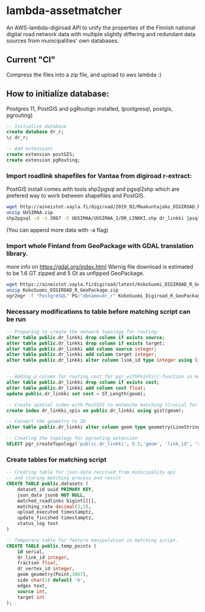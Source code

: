 # lambda-assetmatcher

An AWS-lambda-digiroad API to unify the properties of the Finnish national digital road network data with multiple slightly differing and redundant data sources from municipalities' own databases.

## Current "CI"

Compress the files into a zip file, and upload to aws lambda :)

## How to initialize database:

Postgres 11, PostGIS and pgRoutign installed, (postgresql, postgis, pgrouting)

```sql
-- Initialize database
create database dr_r;
\c dr_r;

-- Add extensions
create extension postGIS;
create extension pgRouting;
```

### Import roadlink shapefiles for Vantaa from digiroad r-extract:

PostGIS install comes with tools shp2pgsql and pgsql2shp which are prefered way
to work between shapefiles and PostGIS.

```bash
wget http://aineistot.vayla.fi/digiroad/2019_02/Maakuntajako_DIGIROAD_R_EUREF-FIN/UUSIMAA.zip
unzip UUSIMAA.zip
shp2pgsql -d -s 3067 -S UUSIMAA/UUSIMAA_2/DR_LINKKI.shp dr_linkki |psql -d dr_r
```

(You can append more data with -a flag)

### Import whole Finland from GeoPackage with GDAL translation library.

more info on https://gdal.org/index.html
Warnig file download is estimated to be 1.6 GT zipped and 5 Gt as unfipped GeoPackage.

```bash
wget https://aineistot.vayla.fi/digiroad/latest/KokoSuomi_DIGIROAD_R_GeoPackage.zip
unzip KokoSuomi_DIGIROAD_R_GeoPackage.zip
ogr2ogr -f "PostgreSQL" PG:"dbname=dr_r" KokoSuomi_Digiroad_R_GeoPackage.gpkg DR_LINKKI
```

### Necessary modifications to table before matching script can be run

```sql
-- Preparing to create the network topology for routing:
alter table public.dr_linkki drop column if exists source;
alter table public.dr_linkki drop column if exists target;
alter table public.dr_linkki add column source integer;
alter table public.dr_linkki add column target integer;
alter table public.dr_linkki alter column link_id type integer using link_id::integer;


-- Adding a column for routing cost for pgr_withPoints()-function in matching prosess
alter table public.dr_linkki drop column if exists cost;
alter table public.dr_linkki add column cost float;
update public.dr_linkki set cost = ST_Length(geom);

-- Create spatial index with PostGIS to enhanche matching (Crucial for perfomance)
create index dr_linkki_spix on public.dr_linkki using gist(geom);

-- Convert the geometry to 2D
alter table public.dr_linkki alter column geom type geometry(LineString,3067) using ST_Force2D(geom);

-- Creating the topology for pgrouting extension
SELECT pgr_createTopology('public.dr_linkki', 0.5,'geom', 'link_id', 'source', 'target');
```

### Create tables for matching script

```sql
-- Creating table for json-data reccived from municipality api
-- and storing matching process and result
CREATE TABLE public.datasets (
	dataset_id uuid PRIMARY KEY,
	json_data jsonb NOT NULL,
	matched_roadlinks bigint[][],
	matching_rate decimal(3,2),
	upload_executed timestamptz,
	update_finished timestamptz,
	status_log text
)

-- Temporary table for feature manipulation in matching script.
CREATE TABLE public.temp_points (
    id serial,
    dr_link_id integer,
    fraction float,
    dr_vertex_id integer,
    geom geometry(Point,3067),
    side char(1) default 'b',
    edges text,
    source int,
    target int
);
```

